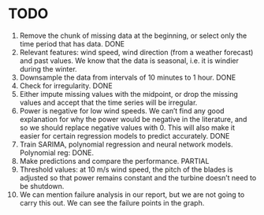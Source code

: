# TODO

1. Remove the chunk of missing data at the beginning, or select only the time period that has data. DONE
2. Relevant features: wind speed, wind direction (from a weather forecast) and past values. We know that the data is seasonal, i.e. it is windier during the winter.
3. Downsample the data from intervals of 10 minutes to 1 hour. DONE
4. Check for irregularity. DONE
5. Either impute missing values with the midpoint, or drop the missing values and accept that the time series will be irregular.
6. Power is negative for low wind speeds. We can’t find any good explanation for why the power would be negative in the literature, and so we should replace negative values with 0. This will also make it easier for certain regression models to predict accurately. DONE
7. Train SARIMA, polynomial regression and neural network models. Polynomial reg: DONE.
8. Make predictions and compare the performance. PARTIAL
9. Threshold values: at 10 m/s wind speed, the pitch of the blades is adjusted so that power remains constant and the turbine doesn’t need to be shutdown.
10. We can mention failure analysis in our report, but we are not going to carry this out. We can  see the failure points in the graph.
